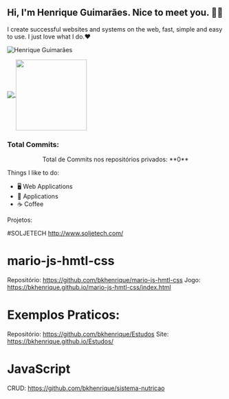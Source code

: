 ## Hi, I'm Henrique Guimarães. Nice to meet you. 👋🏻 

I create successful websites and systems on the web, fast, simple and easy to use. I just love what I do.❤
<p align="left"> <img src="https://komarev.com/ghpvc/?username=bkhenrique" alt="Henrique Guimarães" /> </p>

<p align="left">
  <a href="https://github.com/anuraghazra/github-readme-stats">
    <img
      align="center"
      src="https://github-readme-stats.vercel.app/api/top-langs/?username=bkhenrique&layout=compact"
    />
  </a>
  <a href="https://github.com/anuraghazra/github-readme-stats">
    <img
      align="center"
      height="165"
      src="https://github-readme-stats.vercel.app/api?username=bkhenrique&count_private=true&show_icons=true&custom_title=Github%20Status&hide=issues"
    />
  </a>
</p>

### Total Commits:
<p align="center">
  Total de Commits nos repositórios privados: **0**
</p>

Things I like to do:
- 🖥 Web Applications
- 📱 Applications
- :coffee: Coffee

Projetos:

#SOLJETECH
http://www.soljetech.com/

# mario-js-hmtl-css
Repositório: https://github.com/bkhenrique/mario-js-hmtl-css
Jogo: https://bkhenrique.github.io/mario-js-hmtl-css/index.html

# Exemplos Praticos:
Repositório: https://github.com/bkhenrique/Estudos
Site: https://bkhenrique.github.io/Estudos/

# JavaScript
CRUD: https://github.com/bkhenrique/sistema-nutricao
